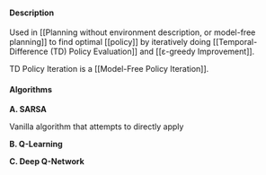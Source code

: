 #### Description
Used in [[Planning without environment description, or model-free planning]] to find optimal [[policy]] by iteratively doing [[Temporal-Difference (TD) Policy Evaluation]] and [[ε-greedy Improvement]].

TD Policy Iteration is a [[Model-Free Policy Iteration]].

#### Algorithms

**A. SARSA**

Vanilla algorithm that attempts to directly apply 


**B. Q-Learning**

**C. Deep Q-Network**